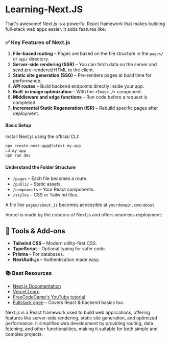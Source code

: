 # Learning-Next.JS

That's awesome! Next.js is a powerful React framework that makes building full-stack web apps easier. It adds features like:

### ✅ Key Features of Next.js

1. **File-based routing** – Pages are based on the file structure in the `pages/` or `app/` directory.
2. **Server-side rendering (SSR)** – You can fetch data on the server and send pre-rendered HTML to the client.
3. **Static site generation (SSG)** – Pre-renders pages at build time for performance.
4. **API routes** – Build backend endpoints directly inside your app.
5. **Built-in image optimization** – With the `<Image />` component.
6. **Middleware and edge functions** – Run code before a request is completed.
7. **Incremental Static Regeneration (ISR)** – Rebuild specific pages after deployment.

#### **Basic Setup**

Install Next.js using the official CLI:

```bash
npx create-next-app@latest my-app
cd my-app
npm run dev
```

#### **Understand the Folder Structure**

* `/pages` – Each file becomes a route.
* `/public` – Static assets.
* `/components` – Your React components.
* `/styles` – CSS or Tailwind files.

A file like `pages/about.js` becomes accessible at `yourdomain.com/about`.

Vercel is made by the creators of Next.js and offers seamless deployment:

## 🔧 Tools & Add-ons

* **Tailwind CSS** – Modern utility-first CSS.
* **TypeScript** – Optional typing for safer code.
* **Prisma** – For databases.
* **NextAuth.js** – Authentication made easy.

### 📚 Best Resources

* [Next.js Documentation](https://nextjs.org/docs)
* [Vercel Learn](https://vercel.com/learn/nextjs)
* [FreeCodeCamp's YouTube tutorial](https://www.youtube.com/watch?v=1WmNXEVia8I)
* [Fullstack open](https://fullstackopen.com/en/) – Covers React & backend basics too.

Next.js is a React framework used to build web applications, offering features like server-side rendering, static site generation, and optimized performance. It simplifies web development by providing routing, data fetching, and other functionalities, making it suitable for both simple and complex projects.
